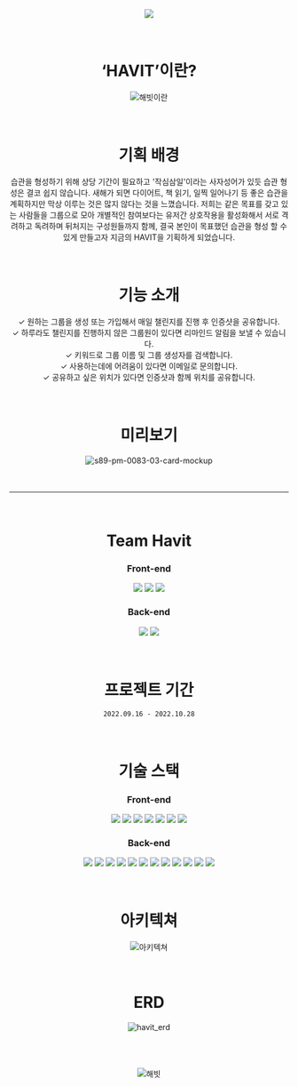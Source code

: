 <div align="center">

<img src="https://capsule-render.vercel.app/api?type=cylinder&color=5E43FF&height=100&section=header&text=HAVIT&fontSize=80&animation=twinkling&fontColor=ffffff&fontAlignY=55"/>
<br>
<br>
<br>

# ‘HAVIT’이란?
![해빗이란](https://user-images.githubusercontent.com/110372162/198890046-92a597d8-1689-4414-9d17-cbda270b38ee.jpeg)
<br>
<br>
<br>

# 기획 배경
습관을 형성하기 위해 상당 기간이 필요하고 '작심삼일'이라는 사자성어가 있듯 습관 형성은 결코 쉽지 않습니다. 새해가 되면 다이어트, 책 읽기, 일찍 일어나기 등 좋은 습관을 계획하지만 막상 이루는 것은 많지 않다는 것을 느꼈습니다. 저희는 같은 목표를 갖고 있는 사람들을 그룹으로 모아 개별적인 참여보다는 유저간 상호작용을 활성화해서 서로 격려하고 독려하며 뒤처지는 구성원들까지 함께, 결국 본인이 목표했던 습관을 형성 할 수 있게 만들고자 지금의 HAVIT을 기획하게 되었습니다.
<br>
<br>
<br>

# 기능 소개
✓ 원하는 그룹을 생성 또는 가입해서 매일 챌린지를 진행 후 인증샷을 공유합니다.
<br>
✓ 하루라도 챌린지를 진행하지 않은 그룹원이 있다면 리마인드 알림을 보낼 수 있습니다.
<br>
✓ 키워드로 그룹 이름 및 그룹 생성자를 검색합니다.
<br>
✓ 사용하는데에 어려움이 있다면 이메일로 문의합니다.
<br>
✓ 공유하고 싶은 위치가 있다면 인증샷과 함께 위치를 공유합니다.
<br>
<br>
<br>

# 미리보기
![s89-pm-0083-03-card-mockup](https://user-images.githubusercontent.com/110372162/195542343-da97aa80-bd5d-4cce-8f2e-b691417c3b8d.png)
<br>
<br>
<br>

---

<br>

# Team Havit
### Front-end
[<img src="https://img.shields.io/badge/리더 최준묵-181717?style=flat&logo=GitHub&logoColor=white"/>](https://github.com/dan-studio)
[<img src="https://img.shields.io/badge/신정민-181717?style=flat&logo=GitHub&logoColor=white"/>](https://github.com/MIINII)
[<img src="https://img.shields.io/badge/손다윤-181717?style=flat&logo=GitHub&logoColor=white"/>](https://github.com/wildgallop21)
### Back-end
[<img src="https://img.shields.io/badge/부리더 김성준-181717?style=flat&logo=GitHub&logoColor=white"/>](https://github.com/namuneo)
[<img src="https://img.shields.io/badge/김진이-181717?style=flat&logo=GitHub&logoColor=white"/>](https://github.com/kimjini97)
<br>
<br>
<br>

# 프로젝트 기간 
`2022.09.16 - 2022.10.28`
<br>
<br>
<br>

# 기술 스택
### Front-end
<img src="https://img.shields.io/badge/React-61DAFB?style=flat&logo=React&logoColor=white"/>
<img src="https://img.shields.io/badge/Redux-764ABC?style=flat&logo=Redux&logoColor=white"/>
<img src="https://img.shields.io/badge/styled_components-DB7093?style=flat&logo=styled-components&logoColor=white"/>
<img src="https://img.shields.io/badge/Ant Design-0170FE?style=flat&logo=Ant Design&logoColor=white"/>
<img src="https://img.shields.io/badge/Axios-5A29E4?style=flat&logo=Axios&logoColor=white"/>
<img src="https://img.shields.io/badge/Google Analytics-E37400?style=flat&logo=Google Analytics&logoColor=white"/>
<img src="https://img.shields.io/badge/AWS Amplify-FF9900?style=flat&logo=AWS Amplify&logoColor=white"/>

### Back-end

<img src="https://img.shields.io/badge/Java-007396?style=flat&logo=Java&logoColor=white"/>
<img src="https://img.shields.io/badge/SpringBoot-6DB33F?style=flat&logo=SpringBoot&logoColor=white"/>
<img src="https://img.shields.io/badge/SpringSecurity-6DB33F?style=flat&logo=SpringSecurity&logoColor=white"/>
<img src="https://img.shields.io/badge/Gradle-02303A?style=flat&logo=Gradle&logoColor=white"/>
<img src="https://img.shields.io/badge/Apache Tomcat-F8DC75?style=flat&logo=Apache Tomcat&logoColor=white"/>
<img src="https://img.shields.io/badge/Hibernate-59666C?style=flat&logo=Hibernate&logoColor=white"/>
<img src="https://img.shields.io/badge/Amazon EC2-FF9900?style=flat&logo=Amazon EC2&logoColor=white"/>
<img src="https://img.shields.io/badge/Amazon RDS-527FFF?style=flat&logo=Amazon RDS&logoColor=white"/>
<img src="https://img.shields.io/badge/Amazon S3-569A31?style=flat&logo=Amazon S3&logoColor=white"/>
<img src="https://img.shields.io/badge/MySQL-4479A1?style=flat&logo=MySQL&logoColor=white"/>
<img src="https://img.shields.io/badge/JSON Web Tokens-000000?style=flat&logo=JSON Web Tokens&logoColor=white"/>
<img src="https://img.shields.io/badge/Postman-FF6C37?style=flat&logo=Postman&logoColor=white"/>
<br>
<br>
<br>

# 아키텍쳐
![아키텍쳐](https://user-images.githubusercontent.com/110372162/198890104-91a80f4b-80e5-4c01-92fa-789b17b61dfa.jpeg)
<br>
<br>
<br>

# ERD
![havit_erd](https://user-images.githubusercontent.com/110372162/198890118-3da0c4fb-7dea-4afb-a65d-0b9aad4278ad.png)
<br>
<br>
<br>
<br>

![해빗](https://user-images.githubusercontent.com/110372162/198890142-4e8cf048-014d-47dd-ad51-24099c63d5c7.jpeg)

